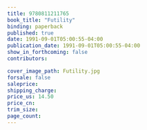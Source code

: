 ```yaml
---
title: 9780811211765
book_title: "Futility"
binding: paperback
published: true
date: 1991-09-01T05:00:55-04:00
publication_date: 1991-09-01T05:00:55-04:00
show_in_forthcoming: false
contributors:

cover_image_path: Futility.jpg
forsale: false
saleprice:
shipping_charge:
price_us: 14.50
price_cn:
trim_size:
page_count:
---
```


